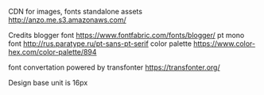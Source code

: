 CDN for images, fonts standalone assets
http://anzo.me.s3.amazonaws.com/

Credits
blogger font https://www.fontfabric.com/fonts/blogger/
pt mono font http://rus.paratype.ru/pt-sans-pt-serif
color palette https://www.color-hex.com/color-palette/894

font convertation powered by transfonter https://transfonter.org/

Design
base unit is 16px
